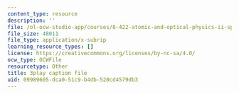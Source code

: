 ```yaml
---
content_type: resource
description: ''
file: /ol-ocw-studio-app/courses/8-422-atomic-and-optical-physics-ii-spring-2013/09989605dca051c9b4db520cd4579db3_lJOuPmI--5c.vtt
file_size: 48011
file_type: application/x-subrip
learning_resource_types: []
license: https://creativecommons.org/licenses/by-nc-sa/4.0/
ocw_type: OCWFile
resourcetype: Other
title: 3play caption file
uid: 09989605-dca0-51c9-b4db-520cd4579db3
---
```

